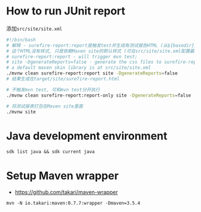 # How to run JUnit report

添加`src/site/site.xml`

```bash
#!/bin/bash
# 解释 - surefire-report:report是触发test并生成有测试报告HTML (从${basedir}/target/surefire-reports获取 <- surefire插件生成的测试数据目录).
# 这个HTML没有样式, 只是依赖Maven site的默认样式 (可在src/site/site.xml配置最新版, 默认取版本1.0)
# surefire-report:report - will trigger mvn test;
# site -DgenerateReports=false - generate the css files to surefire-report, but not the full site
# a default maven skin library is at src/site/site.xml
./mvnw clean surefire-report:report site -DgenerateReports=false
# 结果生成在target/site/surefire-report.html

# 不触发mvn test, 可和mvn test分开执行
./mvnw clean surefire-report:report-only site -DgenerateReports=false

# 将测试报表打包在Maven site里面
./mvnw site
```

# Java development environment

`sdk list java && sdk current java`

# Setup Maven wrapper

- https://github.com/takari/maven-wrapper

`mvn -N io.takari:maven:0.7.7:wrapper -Dmaven=3.5.4`
